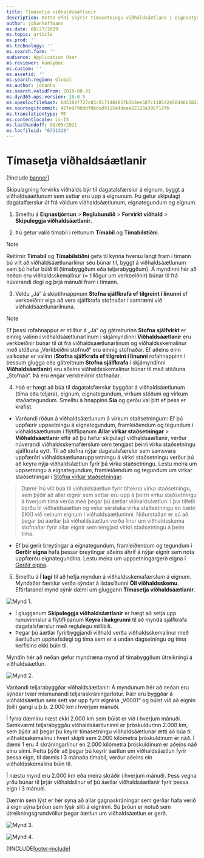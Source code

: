 ```yaml
---
title: Tímasetja viðhaldsáætlanir
description: Þetta efni skýrir tímasetningu viðhaldsáætlana í eignastýringu.
author: johanhoffmann
ms.date: 08/27/2019
ms.topic: article
ms.prod: ''
ms.technology: ''
ms.search.form: ''
audience: Application User
ms.reviewer: kamaybac
ms.custom: ''
ms.assetid: ''
ms.search.region: Global
ms.author: johanho
ms.search.validFrom: 2019-08-31
ms.dyn365.ops.version: 10.0.5
ms.openlocfilehash: bd5192f727c83c017148405fb1b3ee587c118542450d46b5822d86cd1676d8fd
ms.sourcegitcommit: 42fe9790ddf0bdad911544deaa82123a396712fb
ms.translationtype: MT
ms.contentlocale: is-IS
ms.lasthandoff: 08/05/2021
ms.locfileid: "6731320"
---
```

# <a name="schedule-maintenance-plans"></a>Tímasetja viðhaldsáætlanir

[!include [banner](../../includes/banner.md)]

 

Skipulagning forvirks viðhalds býr til dagatalsfærslur á eignum, byggt á viðhaldsáætlunum sem settar eru upp á eignunum. Þú getur skipulagt dagatalfærslur út frá völdum viðhaldsáætlunum, eignategundum og eignum.

1. Smelltu á **Eignastjórnun** > **Reglubundið** > **Forvirkt viðhald** > **Skipuleggja viðhaldsáætlanir**.

2. Þú getur valið tímabil í reitunum **Tímabil** og **Tímabilstíðni**.

>[!NOTE]
>Reitirnir **Tímabil** og **Tímabilstíðni** gefa til kynna hversu langt fram í tímann þú vilt að viðhaldsáætlunarlínur séu búnar til, byggt á viðhaldsáætlunum sem þú hefur búið til (tímabyggðum eða teljarabyggðum). Á myndinni hér að neðan eru viðhaldsskemalínur (= tillögur um verkbeiðnir) búnar til frá núverandi degi og þrjá mánuði fram í tímann.

3. Veldu „Já“ á skiptihnappnum **Stofna sjálfkrafa ef tilgreint í línunni** ef verkbeiðnir eiga að vera sjálfkrafa stofnaðar í samræmi við viðhaldsáætlunarlínuna.

>[!NOTE]
>Ef þessi rofahnappur er stilltur á „Já“ *og* gátreiturinn **Stofna sjálfvirkt** er einnig valinn í viðhaldsáætlunarlínum í skjámyndinni **Viðhaldsáætlanir** eru verkbeiðnir búnar til út frá viðhaldsáætlunarlínum og viðhaldsskemalínur með stöðuna „Verkbeiðni stofnuð“ eru einnig stofnaðar. Ef aðeins einn valkostur er valinn (**Stofna sjálfkrafa ef tilgreint í línunni** rofahnappinn í þessum glugga eða gátreitnum **Stofna sjálfkrafa** í skjámyndinni **Viðhaldsáætlanir**) eru aðeins viðhaldsskemalínur búnar til með stöðuna „Stofnað“. Þá eru engar verkbeiðnir stofnaðar.

4. Það er hægt að búa til dagatalsfærslur byggðar á viðhaldsáætlunum (tíma eða teljara), eignum, eignategundum, virkum stöðum og virkum staðartegundum. Smelltu á hnappinn **Sía** og gerðu val þitt ef þess er krafist.

- Varðandi röðun á viðhaldsáætlunum á virkum staðsetningum: Ef þú uppfærir uppsetningu á eignategundum, framleiðendum og tegundum í viðhaldsáætlunum í flýtiflipanum **Allar virkar staðsetningar** > **Viðhaldsáætlanir** eftir að þú hefur skipulagt viðhaldsáætlanir, verður núverandi viðhaldsskemafærslum sem tengjast þeirri virku staðsetningu sjálfkrafa eytt. Til að stofna nýjar dagatalsfærslur sem samsvara uppfærðri viðhaldsáætlunaruppsetningu á virkri staðsetningu verður þú að keyra nýja viðhaldsáætlun fyrir þá virku staðsetningu. Lestu meira um uppsetningu á eignategundum, framleiðendum og tegundum um virkar staðsetningar í [Stofna virkar staðsetningar](../functional-locations/create-functional-locations.md).

>*Dæmi:* Þú vilt búa til viðhaldsáætlun fyrir tiltekna virka staðsetningu, sem þýðir að allar eignir sem settar eru upp á þeirri virku staðsetningu á hverjum tíma verða með þegar þú áætlar viðhaldsáætlun. Í því tilfelli býrðu til viðhaldsáætlun og velur sérstaka virka staðsetningu en bætir EKKI við neinum eignum í viðhaldsáætluninni. Niðurstaðan er sú að þegar þú áætlar þá viðhaldsáætlun verða línur um viðhaldsskema stofnaðar fyrir allar eignir sem tengjast virkri staðsetningu á þeim tíma.

- Ef þú gerir breytingar á eignategundum, framleiðendum og tegundum í **Gerðir eigna** hafa þessar breytingar aðeins áhrif á nýjar eignir sem nota uppfærðu eignategundina. Lestu meira um uppsetningargerð eigna í [Gerðir eigna](../setup-for-objects/object-types.md).  

5. Smelltu á **Í lagi** til að hefja myndun á viðhaldsskemafærslum á eignum. Myndaðar færslur verða sýndar á listasíðunni **Öll viðhaldsskemu**. Eftirfarandi mynd sýnir dæmi um gluggann **Tímasetja viðhaldsáætlanir**.

![Mynd 1.](media/09-preventive-maintenance.png)

- Í glugganum **Skipuleggja viðhaldsáætlanir** er hægt að setja upp runuvinnslur á flýtiflipanum **Keyra í bakgrunni** til að mynda sjálfkrafa dagatalsfærslur með reglulegu millibili.  
- Þegar þú áætlar fyrirbyggjandi viðhald verða viðhaldsskemalínur með áætluðum upphafsdegi og tíma sem er á undan dagsetningu og tíma kerfisins ekki búin til.  

Myndin hér að neðan gefur myndræna mynd af tímabyggðum útreikningi á viðhaldsáætlun.  

![Mynd 2.](media/10-preventive-maintenance.jpg)

Varðandi teljarabyggðar viðhaldsáætlanir: Á myndunum hér að neðan eru sýndar tvær mismunandi teljaraskráningarlotur. Þær eru byggðar á viðhaldsáætlun sem sett var upp fyrir eignina „V0001“ og búist við að eignin (bíll) gangi u.þ.b. 2.000 km í hverjum mánuði.

Í fyrra dæminu næst ekki 2.000 km sem búist er við í hverjum mánuði. Samkvæmt teljarabyggðu viðhaldsáætluninni er þröskuldurinn 2.000 km, sem þýðir að þegar þú keyrir tímasetningu viðhaldsáætlunar ætti að búa til viðhaldsskemalínu í hvert skipti sem 2.000 kílómetra þröskuldinum er náð. Í dæmi 1 eru 4 skráningarlínur en 2.000 kílómetra þröskuldinum er aðeins náð einu sinni. Þetta þýðir að þegar þú keyrir áætlun um viðhaldsáætlun fyrir þessa eign, til dæmis í 3 mánaða tímabil, verður aðeins ein viðhaldsskemalína búin til.

Í næstu mynd eru 2.000 km eða meira skráðir í hverjum mánuði. Þess vegna yrðu búnar til þrjár viðhaldslínur ef þú áætlar viðhaldsáætlanir fyrir þessa eign í 3 mánuði. 

Dæmin sem lýst er hér sýna að allar gagnaskráningar sem gerðar hafa verið á eign sýna þróun sem lýsir sliti á eigninni. Sú þróun er notuð sem útreikningsgrundvöllur þegar áætlun um viðhaldsáætlun er gerð.

![Mynd 3.](media/11-preventive-maintenance.png)

![Mynd 4.](media/12-preventive-maintenance.png)



[!INCLUDE[footer-include](../../../includes/footer-banner.md)]